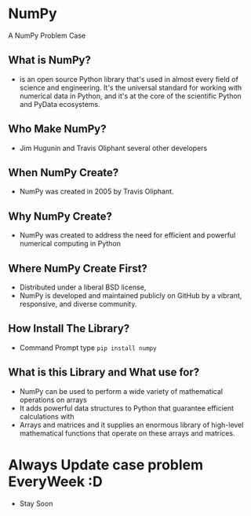 # NumPy 
A NumPy Problem Case 

## What is NumPy?
-  is an open source Python library that's used in almost every field of science and engineering. It's the universal standard for working with numerical data in Python, and it's at the core of the scientific Python and PyData ecosystems.

## Who Make NumPy?
- Jim Hugunin and Travis Oliphant several other developers

## When NumPy Create?
- NumPy was created in 2005 by Travis Oliphant.

## Why NumPy Create?
- NumPy was created to address the need for efficient and powerful numerical computing in Python

## Where NumPy Create First?
- Distributed under a liberal BSD license, 
- NumPy is developed and maintained publicly on GitHub by a vibrant, responsive, and diverse community.

## How Install The Library?
- Command Prompt type `pip install numpy`

## What is this Library and What use for?
- NumPy can be used to perform a wide variety of mathematical operations on arrays
- It adds powerful data structures to Python that guarantee efficient calculations with 
- Arrays and matrices and it supplies an enormous library of high-level mathematical functions that operate on these arrays and matrices.

# Always Update case problem EveryWeek :D
- Stay Soon
